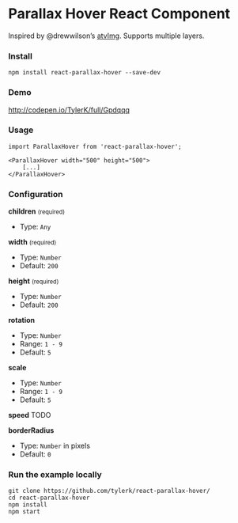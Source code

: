 # Parallax Hover React Component
Inspired by @drewwilson’s [atvImg](https://github.com/drewwilson/atvImg). Supports multiple layers.

### Install
`npm install react-parallax-hover --save-dev `

### Demo
http://codepen.io/TylerK/full/Gpdqqq

### Usage
```
import ParallaxHover from 'react-parallax-hover';

<ParallaxHover width="500" height="500">
    [...]
</ParallaxHover>
```

### Configuration

**children** <small>(required)</small>
* Type: `Any`

**width** <small>(required)</small>
* Type: `Number`
* Default: `200`

**height** <small>(required)</small>
* Type: `Number`
* Default: `200`

**rotation**
* Type: `Number`
* Range: `1 - 9`
* Default: `5`

**scale**
* Type: `Number`
* Range: `1 - 9`
* Default: `5`

**speed**
TODO

**borderRadius**
* Type: `Number` in pixels
* Default: `0`

### Run the example locally
```
git clone https://github.com/tylerk/react-parallax-hover/
cd react-parallax-hover
npm install
npm start
```
